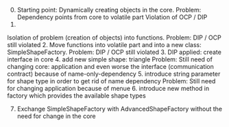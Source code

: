 

0. Starting point:
Dynamically creating objects in the core.
Problem: Dependency points from core to volatile part
Violation of OCP / DIP
1.
Isolation of problem (creation of objects) into functions.
Problem: DIP / OCP still violated
2.
Move functions into volatile part and into a new class: SimpleShapeFactory.
Problem: DIP / OCP still violated
3. DIP applied: create interface in core
4. add new simple shape: triangle
Problem: Still need of changing core: application and even worse the interface (communication contract)
because of name-only-dependency
5. introduce string parameter for shape type in order to get rid of name dependency
Problem: Still need for changing application because of menue
6. introduce new method in factory which provides the available shape types

7. Exchange SimpleShapeFactory with AdvancedShapeFactory without the need for change in the core